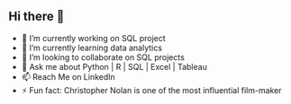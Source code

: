 ## Hi there 👋

- 🔭 I’m currently working on SQL project
- 🌱 I’m currently learning data analytics
- 👯 I’m looking to collaborate on SQL projects
- 💬 Ask me about Python | R | SQL | Excel | Tableau
- 📫 Reach Me on LinkedIn
- ⚡ Fun fact: Christopher Nolan is one of the most influential film-maker
